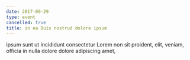 ```yaml
---
date: 2017-09-29
type: event
cancelled: true
title: in ea Duis nostrud dolore ipsum
---
```

ipsum sunt ut incididunt consectetur Lorem non sit proident, elit, veniam, officia in nulla dolore dolore adipiscing amet,